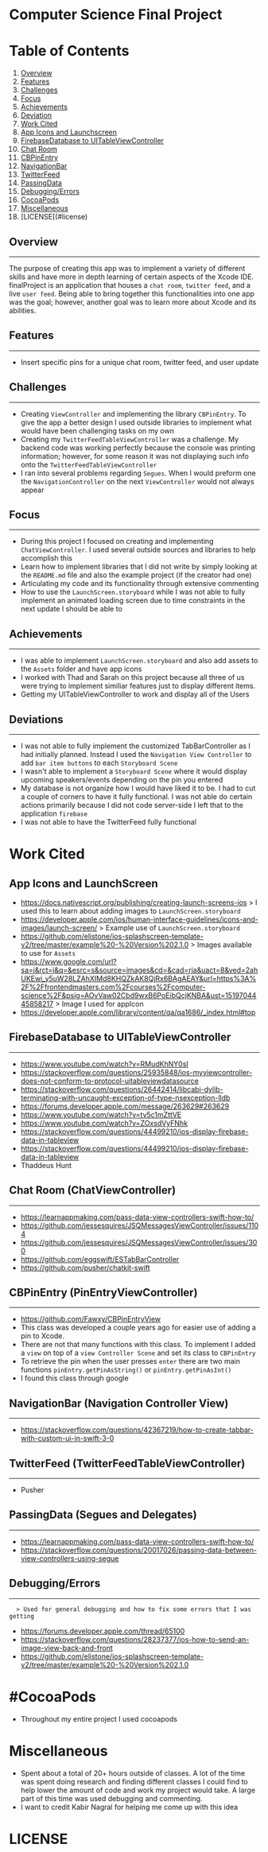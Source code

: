 # Computer Science Final Project

Table of Contents
=================
1. [Overview](#interview)
2. [Features](#features)
3. [Challenges](#challenges)
4. [Focus](#focus)
5. [Achievements](#achievements)
6. [Deviation](#deviation)
7. [Work Cited](#workcited)
  1. [App Icons and Launchscreen](#appicons)
  2. [FirebaseDatabase to UITableViewController](#firebase)
  3. [Chat Room](#chatroom)
  4. [CBPinEntry](#cbpin)
  5. [NavigationBar](#navigationbar)
  6. [TwitterFeed](#twitterfeed)
  7. [PassingData](#passingdata)
  8. [Debugging/Errors](#debugging)
8. [CocoaPods](#cocoapods)
9. [Miscellaneous](#miscellaneous)
10. [LICENSE[(#license)

## Overview <a name="interview"></a>
-----------
  The purpose of creating this app was to implement a variety of different skills and have more in depth learning of certain aspects of the Xcode IDE. finalProject is an application that houses a `chat room`, `twitter feed`, and a live `user feed`. Being able to bring together this functionalities into one app was the goal; however, another goal was to learn more about Xcode and its abilities.

## Features <a name="features"></a>
-----------
* Insert specific pins for a unique chat room, twitter feed, and user update

## Challenges<a name="challenges"></a>
-------------
* Creating `ViewController` and implementing the library `CBPinEntry`. To give the app a better design I used outside libraries to implement what would have been challenging tasks on my own
* Creating my `TwitterFeedTableViewController` was a challenge. My backend code was working perfectly because the console was printing information; however, for some reason it was not displaying such info onto the `TwitterFeedTableViewController`
* I ran into several problems regarding `Segues`. When I would preform one the `NavigationController` on the next `ViewController` would not always appear

## Focus<a name="focus"></a>
--------
 * During this project I focused on creating and implementing `ChatViewController`. I used several outside sources and libraries to help accomplish this
 * Learn how to implement libraries that I did not write by simply looking at the `README.md` file and also the example project (if the creator had one)
 * Articulating my code and its functionality through extensive commenting
 * How to use the `LaunchScreen.storyboard` while I was not able to fully implement an animated loading screen due to time constraints in the next update I should be able to

## Achievements<a name="achievements"></a>
---------------
* I was able to implement `LaunchScreen.storyboard` and also add assets to the `Assets` folder and have app icons
* I worked with Thad and Sarah on this project because all three of us were trying to implement similiar features just to display different items.
* Getting my UITableViewController to work and display all of the Users

## Deviations<a name="deviation"></a>
-------------
* I was not able to fully implement the customized TabBarController as I had initially planned. Instead I used the `Navigation View Controller` to add `bar item buttons` to each `Storyboard Scene`
* I wasn't able to implement a `Storyboard Scene` where it would display upcoming speakers/events depending on the pin you entered
* My database is not organize how I would have liked it to be. I had to cut a couple of corners to have it fully functional. I was not able do certain actions primarily because I did not code server-side I left that to the application `firebase`
* I was not able to have the TwitterFeed fully functional


# Work Cited<a name="workcited"></a>


App Icons and LaunchScreen<a name="appicons"></a>
----------------------------
* https://docs.nativescript.org/publishing/creating-launch-screens-ios
      > I used this to learn about adding images to `LaunchScreen.storyboard` 
* https://developer.apple.com/ios/human-interface-guidelines/icons-and-images/launch-screen/
      > Example use of `LaunchScreen.storyboard` 
* https://github.com/elistone/ios-splashscreen-template-v2/tree/master/example%20-%20Version%202.1.0
      > Images available to use for `Assets` 
* https://www.google.com/url?sa=i&rct=j&q=&esrc=s&source=images&cd=&cad=rja&uact=8&ved=2ahUKEwi_y5uW28LZAhXIMd8KHQZkAK8QjRx6BAgAEAY&url=https%3A%2F%2Ffrontendmasters.com%2Fcourses%2Fcomputer-science%2F&psig=AOvVaw02Cbd9wxB6PoEibQcjKNBA&ust=1519704445858217
      > Image I used for appIcon 
* https://developer.apple.com/library/content/qa/qa1686/_index.html#top

## FirebaseDatabase to UITableViewController<a name="firebase"></a>
--------------------------------------------

* https://www.youtube.com/watch?v=RMudKhNY0sI
* https://stackoverflow.com/questions/25935848/ios-myviewcontroller-does-not-conform-to-protocol-uitableviewdatasource
* https://stackoverflow.com/questions/26442414/libcabi-dylib-terminating-with-uncaught-exception-of-type-nsexception-lldb
* https://forums.developer.apple.com/message/263629#263629
* https://www.youtube.com/watch?v=tv5c1mZttVE
* https://www.youtube.com/watch?v=ZOxsdVyFNhk
* https://stackoverflow.com/questions/44499210/ios-display-firebase-data-in-tableview
* https://stackoverflow.com/questions/44499210/ios-display-firebase-data-in-tableview
* Thaddeus Hunt

## Chat Room (ChatViewController)<a name="chatroom"></a>
---------------------------------
    
* https://learnappmaking.com/pass-data-view-controllers-swift-how-to/
* https://github.com/jessesquires/JSQMessagesViewController/issues/1104
* https://github.com/jessesquires/JSQMessagesViewController/issues/300
* https://github.com/eggswift/ESTabBarController
* https://github.com/pusher/chatkit-swift


## CBPinEntry (PinEntryViewController)<a name="cbpin"></a>
-------------------------------------
* https://github.com/Fawxy/CBPinEntryView
* This class was developed a couple years ago for easier use of adding a pin to Xcode.
* There are not that many functions with this class. To implement I added a `view` on top of a `view Controller Scene` and set its class to `CBPinEntry`
* To retrieve the pin when the user presses `enter` there are two main functions `pinEntry.getPinAsString()` or `pinEntry.getPinAsInt()`
* I found this class through google

## NavigationBar (Navigation Controller View)<a name="navigationbar"></a>
--------------------------------------------   
* https://stackoverflow.com/questions/42367219/how-to-create-tabbar-with-custom-ui-in-swift-3-0

## TwitterFeed (TwitterFeedTableViewController)<a name="twitterfeed"></a>
-----------------------------------------------

* Pusher

## PassingData (Segues and Delegates)<a name="passingdata"></a>
-------------------------------------
* https://learnappmaking.com/pass-data-view-controllers-swift-how-to/
* https://stackoverflow.com/questions/20017026/passing-data-between-view-controllers-using-segue

## Debugging/Errors<a name="debugging"></a>
-------------------
      > Used for general debugging and how to fix some errors that I was getting 
* https://forums.developer.apple.com/thread/65100
* https://stackoverflow.com/questions/28237377/ios-how-to-send-an-image-view-back-and-front
* https://github.com/elistone/ios-splashscreen-template-v2/tree/master/example%20-%20Version%202.1.0

#CocoaPods<a name="cocoapods"></a>
==========
* Throughout my entire project I used cocoapods

# Miscellaneous<a name="miscellaneous"></a>

* Spent about a total of 20+ hours outside of classes. A lot of the time was spent doing research and finding different classes I could find to help lower the amount of code and work my project would take. A large part of this time was used debugging and commenting.
* I want to credit Kabir Nagral for helping me come up with this idea


# LICENSE<a name="license"></a>
